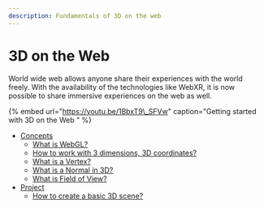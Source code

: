 ```yaml
---
description: Fundamentals of 3D on the web
---
```


# 3D on the Web

World wide web allows anyone share their experiences with the world freely. With the availability of the technologies like WebXR, it is now possible to share immersive experiences on the web as well.

{% embed url="https://youtu.be/1BbxT9\_SFVw" caption="Getting started with 3D on the Web " %}

* [Concepts](concepts/)
  * [What is WebGL?](concepts/what-is-webgl.md)
  * [How to work with 3 dimensions, 3D coordinates?]()
  * [What is a Vertex?](concepts/what-is-a-vertex.md)
  * [What is a Normal in 3D?](concepts/what-is-a-normal-in-3d.md)
  * [What is Field of View?](concepts/what-is-field-of-view.md)
* [Project](../../mixed-reality-using-unreal-engine/blueprints/project/)
  * [How to create a basic 3D scene?](project/how-to-create-a-basic-3d-scene.md)

